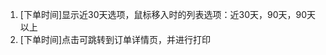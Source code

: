 1. <span class="text-inverse">[下单时间]</span>显示近30天选项，鼠标移入时的列表选项：近30天，90天，90天以上
2. <span class="text-inverse">[下单时间]</span>点击可跳转到订单详情页，并进行打印